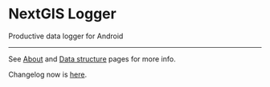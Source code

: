 NextGIS Logger
==========

Productive data logger for Android
***
See [About](https://github.com/nextgis/nextgislogger/wiki/About) and [Data structure](https://github.com/nextgis/nextgislogger/wiki/Data-structures) pages for more info.

Changelog now is [here](https://github.com/nextgis/nextgislogger/blob/master/CHANGELOG.md).